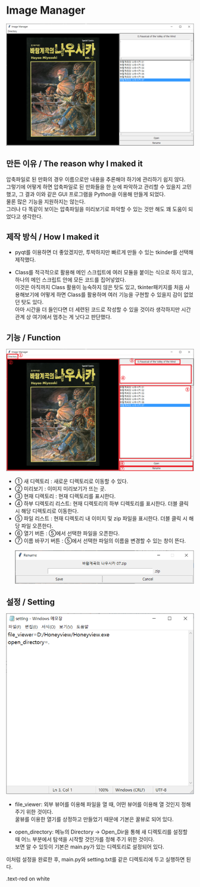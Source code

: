 # Image Manager
![explanation_main](./explanation_images/explanation_main.png)

## 만든 이유 / The reason why I maked it
압축파일로 된 만화의 경우 이름으로만 내용을 추론해야 하기에 관리하기 쉽지 않다.\
그렇기에 어떻게 하면 압축파일로 된 만화들을 한 눈에 파악하고 관리할 수 있을지 고민했고, 그 결과 이와 같은 GUI 프로그램을 Python을 이용해 만들게 되었다.\
물론 많은 기능을 지원하지는 않는다.\
그러나 다 똑같이 보이는 압축파일을 미리보기로 파악할 수 있는 것만 해도 꽤 도움이 되었다고 생각한다.


## 제작 방식 / How I maked it
- pyqt를 이용하면 더 좋았겠지만, 투박하지만 빠르게 만들 수 있는 tkinder를 선택해 제작했다.

- Class를 적극적으로 활용해 메인 스크립트에 여러 모듈을 붙이는 식으로 하지 않고,
  하나의 메인 스크립트 안에 모든 코드를 집어넣었다.\
  이것은 아직까지 Class 활용이 능숙하지 않은 탓도 있고,
  tkinter패키지를 처음 사용해보기에 어떻게 하면 Class를 활용하며 여러 기능을 구현할 수 있을지 감이 없었던 탓도 있다.\
  아마 시간을 더 들인다면 더 세련된 코드로 작성할 수 있을 것이라 생각하지만 시간관계 상 여기에서 멈추는 게 낫다고 판단했다.

## 기능 / Function
![explanation_function1](./explanation_images/explanation_function1.png)
- ① 새 디렉토리 : 새로운 디렉토리로 이동할 수 있다.
- ② 미리보기 : 이미지 미리보기가 뜨는 곳.
- ③ 현재 디렉토리 : 현재 디렉토리를 표시한다.
- ④ 하부 디렉토리 리스트: 현재 디렉토리의 하부 디렉토리를 표시한다. 더블 클릭 시 해당 디렉토리로 이동한다.
- ⑤ 파일 리스트 : 현재 디렉토리 내 이미지 및 zip 파일을 표시한다. 더블 클릭 시 해당 파일 오픈한다.
- ⑥ 열기 버튼 : ⑤에서 선택한 파일을 오픈한다.
- ⑦ 이름 바꾸기 버튼 : ⑤에서 선택한 파일의 이름을 변경할 수 있는 창이 뜬다.<br><br> 
![explanation_function2](./explanation_images/explanation_function2.png)


## 설정 / Setting
![explanation_setting](./explanation_images/explanation_setting.png)

- file_viewer: 외부 뷰어를 이용해 파일을 열 때, 어떤 뷰어를 이용해 열 것인지 정해 주기 위한 것이다.\
꿀뷰를 이용한 열기를 상정하고 만들었기 때문에 기본은 꿀뷰로 되어 있다.

- open_directory: 메뉴의 Directory -> Open_Dir을 통해 새 디렉토리를 설정할 때 어느 부분에서 탐색을 시작할 것인가를 정해 주기 위한 것이다.\
보면 알 수 있듯이 기본은 main.py가 있는 디렉토리로 설정되어 있다.

이처럼 설정을 완료한 후, main.py와 setting.txt를 같은 디렉토리에 두고 실행하면 된다.
<div class="text-red mb-2">
  .text-red on white
</div>
